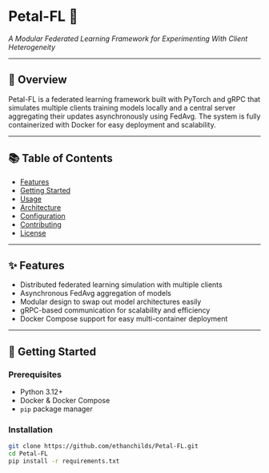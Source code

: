 # Petal-FL 🌸
*A Modular Federated Learning Framework for Experimenting With Client Heterogeneity*

---

## 📖 Overview

Petal-FL is a federated learning framework built with PyTorch and gRPC that simulates multiple clients training models locally and a central server aggregating their updates asynchronously using FedAvg. The system is fully containerized with Docker for easy deployment and scalability.

---

## 📚 Table of Contents

- [Features](#features)
- [Getting Started](#getting-started)
- [Usage](#usage)
- [Architecture](#architecture)
- [Configuration](#configuration)
- [Contributing](#contributing)
- [License](#license)

---

## ✨ Features

- Distributed federated learning simulation with multiple clients
- Asynchronous FedAvg aggregation of models
- Modular design to swap out model architectures easily
- gRPC-based communication for scalability and efficiency
- Docker Compose support for easy multi-container deployment

---

## 🚀 Getting Started

### Prerequisites

- Python 3.12+
- Docker & Docker Compose
- `pip` package manager

### Installation

```bash
git clone https://github.com/ethanchilds/Petal-FL.git
cd Petal-FL
pip install -r requirements.txt
